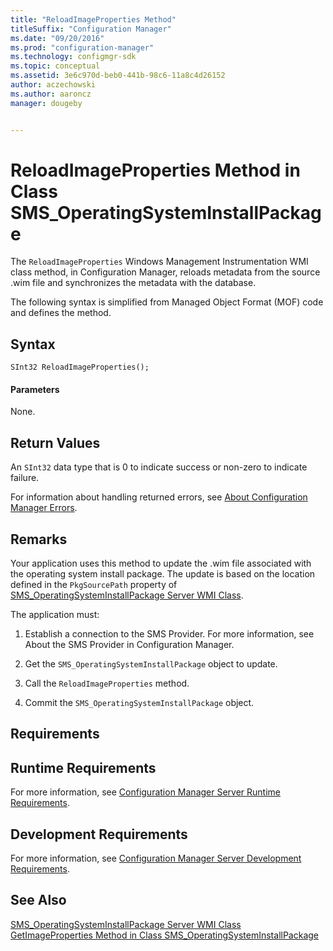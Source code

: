 ```yaml
---
title: "ReloadImageProperties Method"
titleSuffix: "Configuration Manager"
ms.date: "09/20/2016"
ms.prod: "configuration-manager"
ms.technology: configmgr-sdk
ms.topic: conceptual
ms.assetid: 3e6c970d-beb0-441b-98c6-11a8c4d26152
author: aczechowski
ms.author: aaroncz
manager: dougeby


---
```

# ReloadImageProperties Method in Class SMS_OperatingSystemInstallPackage
The `ReloadImageProperties` Windows Management Instrumentation WMI class method, in Configuration Manager, reloads metadata from the source .wim file and synchronizes the metadata with the database.  

 The following syntax is simplified from Managed Object Format (MOF) code and defines the method.  

## Syntax  

```  
SInt32 ReloadImageProperties();  
```  

#### Parameters  
 None.  

## Return Values  
 An `SInt32` data type that is 0 to indicate success or non-zero to indicate failure.  

 For information about handling returned errors, see [About Configuration Manager Errors](../../../develop/core/understand/about-configuration-manager-errors.md).  

## Remarks  
 Your application uses this method to update the .wim file associated with the operating system install package. The update is based on the location defined in the `PkgSourcePath` property of [SMS_OperatingSystemInstallPackage Server WMI Class](../../../develop/reference/osd/sms_operatingsysteminstallpackage-server-wmi-class.md).  

 The application must:  

1.  Establish a connection to the SMS Provider. For more information, see About the SMS Provider in Configuration Manager.  

2.  Get the `SMS_OperatingSystemInstallPackage` object to update.  

3.  Call the `ReloadImageProperties` method.  

4.  Commit the `SMS_OperatingSystemInstallPackage` object.  

## Requirements  

## Runtime Requirements  
 For more information, see [Configuration Manager Server Runtime Requirements](../../../develop/core/reqs/server-runtime-requirements.md).  

## Development Requirements  
 For more information, see [Configuration Manager Server Development Requirements](../../../develop/core/reqs/server-development-requirements.md).  

## See Also  
 [SMS_OperatingSystemInstallPackage Server WMI Class](../../../develop/reference/osd/sms_operatingsysteminstallpackage-server-wmi-class.md)   
 [GetImageProperties Method in Class SMS_OperatingSystemInstallPackage](../../../develop/reference/osd/getimageproperties-method-in-class-sms_operatingsysteminstallpackage.md)
